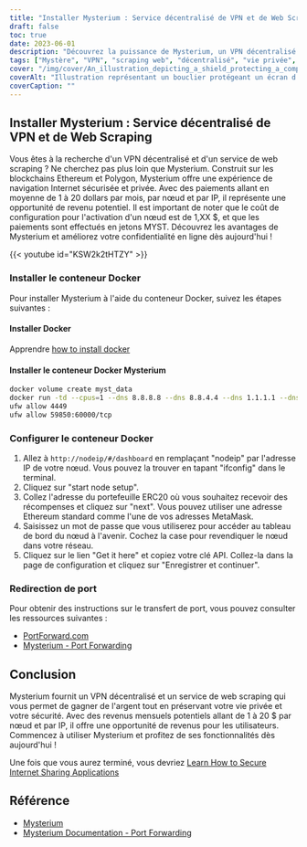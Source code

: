 ```yaml
---
title: "Installer Mysterium : Service décentralisé de VPN et de Web Scraping"
draft: false
toc: true
date: 2023-06-01
description: "Découvrez la puissance de Mysterium, un VPN décentralisé et un service de web scraping construit sur la technologie blockchain, offrant une navigation sécurisée et des opportunités de revenus."
tags: ["Mystère", "VPN", "scraping web", "décentralisé", "vie privée", "sécurité", "blockchain", "Ethereum", "Polygone", "navigation sur internet", "opportunité de revenus", "Docker", "configuration", "transfert de port", "VPN décentralisé", "service de scraping web", "navigation sécurisée", "revenus", "technologie de la chaîne de blocs (blockchain)", "vie privée en ligne", "Conteneur Docker", "configuration du nœud", "Adresse IP", "Portefeuille ERC20", "Adresse MetaMask", "Clé API", "instructions de transfert de port", "PortForward.com", "Documentation sur Mysterium"]
cover: "/img/cover/An_illustration_depicting_a_shield_protecting_a_computer.png"
coverAlt: "Illustration représentant un bouclier protégeant un écran d'ordinateur, symbolisant l'amélioration de la confidentialité et de la sécurité en ligne."
coverCaption: ""
---
```


## Installer Mysterium : Service décentralisé de VPN et de Web Scraping

Vous êtes à la recherche d'un VPN décentralisé et d'un service de web scraping ? Ne cherchez pas plus loin que Mysterium. Construit sur les blockchains Ethereum et Polygon, Mysterium offre une expérience de navigation Internet sécurisée et privée. Avec des paiements allant en moyenne de 1 à 20 dollars par mois, par nœud et par IP, il représente une opportunité de revenu potentiel. Il est important de noter que le coût de configuration pour l'activation d'un nœud est de 1,XX $, et que les paiements sont effectués en jetons MYST. Découvrez les avantages de Mysterium et améliorez votre confidentialité en ligne dès aujourd'hui !

{{< youtube id="KSW2k2tHTZY" >}}

### Installer le conteneur Docker
Pour installer Mysterium à l'aide du conteneur Docker, suivez les étapes suivantes :

#### Installer Docker

Apprendre [how to install docker](https://simeononsecurity.ch/other/creating-profitable-low-powered-crypto-miners/#installing-docker)

#### Installer le conteneur Docker Mysterium

```bash
docker volume create myst_data
docker run -td --cpus=1 --dns 8.8.8.8 --dns 8.8.4.4 --dns 1.1.1.1 --dns 1.0.0.1 --dns 9.9.9.9 --hostname myst --cap-add NET_ADMIN --network=host -p 4449:4449 -p 59850-60000:59850-60000 --name myst --device=/dev/net/tun  -v myst_data:/var/lib/mysterium-node mysteriumnetwork/myst:latest --udp.ports=59850:60000 service --agreed-terms-and-conditions
ufw allow 4449
ufw allow 59850:60000/tcp
```
### Configurer le conteneur Docker

1. Allez à `http://nodeip/#/dashboard` en remplaçant "nodeip" par l'adresse IP de votre nœud. Vous pouvez la trouver en tapant "ifconfig" dans le terminal.
2. Cliquez sur "start node setup".
3. Collez l'adresse du portefeuille ERC20 où vous souhaitez recevoir des récompenses et cliquez sur "next". Vous pouvez utiliser une adresse Ethereum standard comme l'une de vos adresses MetaMask.
4. Saisissez un mot de passe que vous utiliserez pour accéder au tableau de bord du nœud à l'avenir. Cochez la case pour revendiquer le nœud dans votre réseau.
5. Cliquez sur le lien "Get it here" et copiez votre clé API. Collez-la dans la page de configuration et cliquez sur "Enregistrer et continuer".

### Redirection de port

Pour obtenir des instructions sur le transfert de port, vous pouvez consulter les ressources suivantes :

- [PortForward.com](https://portforward.com/)
- [Mysterium - Port Forwarding](https://docs.mysterium.network/troubleshooting/port-forwarding)

## Conclusion

Mysterium fournit un VPN décentralisé et un service de web scraping qui vous permet de gagner de l'argent tout en préservant votre vie privée et votre sécurité. Avec des revenus mensuels potentiels allant de 1 à 20 $ par nœud et par IP, il offre une opportunité de revenus pour les utilisateurs. Commencez à utiliser Mysterium et profitez de ses fonctionnalités dès aujourd'hui !

Une fois que vous aurez terminé, vous devriez [Learn How to Secure Internet Sharing Applications](https://simeononsecurity.ch/other/how-to-secure-internet-sharing-applications/)

## Référence

- [Mysterium](https://www.mysterium.network/)
- [Mysterium Documentation - Port Forwarding](https://docs.mysterium.network/troubleshooting/port-forwarding)
